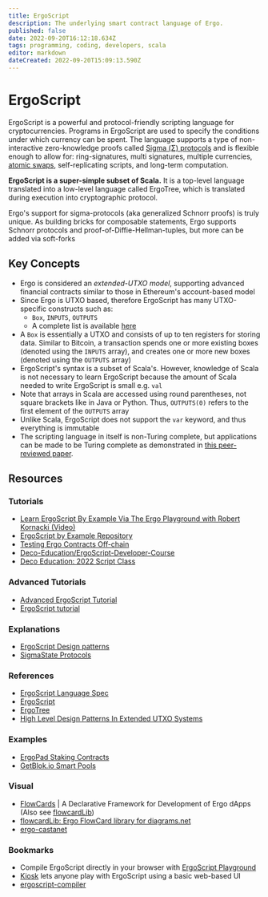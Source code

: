 ```yaml
---
title: ErgoScript
description: The underlying smart contract language of Ergo.
published: false
date: 2022-09-20T16:12:18.634Z
tags: programming, coding, developers, scala
editor: markdown
dateCreated: 2022-09-20T15:09:13.590Z
---
```


# ErgoScript
ErgoScript is a powerful and protocol-friendly scripting language for cryptocurrencies. Programs in ErgoScript are used to specify the conditions under which currency can be spent. The language supports a type of non-interactive zero-knowledge proofs called [Sigma (Σ) protocols](https://ergonaut.space/en/Glossary/sigma-protocols) and is flexible enough to allow for: ring-signatures, multi signatures, multiple currencies, [atomic swaps](/en/Glossary/Atomic-Swaps), self-replicating scripts, and long-term computation.

**ErgoScript is a super-simple subset of Scala.** It is a top-level language translated into a low-level language called ErgoTree, which is translated during execution into cryptographic protocol. 

Ergo's support for sigma-protocols (aka generalized Schnorr proofs) is truly unique. As building bricks for composable statements, Ergo supports Schnorr protocols and proof-of-Diffie-Hellman-tuples, but more can be added via soft-forks


## Key Concepts

- Ergo is considered an *extended-UTXO model*, supporting advanced financial contracts similar to those in Ethereum's account-based model
- Since Ergo is UTXO based, therefore ErgoScript has many UTXO-specific constructs such as: 
  - `Box`, `INPUTS`, `OUTPUTS`
  - A complete list is available [here](https://github.com/ScorexFoundation/sigmastate-interpreter/blob/develop/docs/LangSpec.md)
- A `Box` is essentially a UTXO and consists of up to ten registers for storing data. Similar to Bitcoin, a transaction spends one or more existing boxes (denoted using the `INPUTS` array), and creates one or more new boxes (denoted using the `OUTPUTS` array)
- ErgoScript's syntax is a subset of Scala's. However, knowledge of Scala is not necessary to learn ErgoScript because the amount of Scala needed to write ErgoScript is small e.g. `val`
- Note that arrays in Scala are accessed using round parentheses, not square brackets like in Java or Python. Thus, `OUTPUTS(0)` refers to the first element of the `OUTPUTS` array
- Unlike Scala, ErgoScript does not support the `var` keyword, and thus everything is immutable
- The scripting language in itself is non-Turing complete, but applications can be made to be Turing complete as demonstrated in [this peer-reviewed paper](https://arxiv.org/pdf/1806.10116v1.pdf).


## Resources

### Tutorials 

- [Learn ErgoScript By Example Via The Ergo Playground with Robert Kornacki (Video)](https://www.youtube.com/watch?v=8l2v1asHgyA)
- [ErgoScript by Example Repository](https://github.com/ergoplatform/ergoscript-by-example)
- [Testing Ergo Contracts Off-chain](https://github.com/anon-real/contract-testing)
- [Deco-Education/ErgoScript-Developer-Course](https://github.com/DeCo-Education/ErgoScript-Developer-Course)
- [Deco Education: 2022 Script Class](https://www.youtube.com/watch?v=qR0_k7VH6KI&list=PLopsKGshj0B4DfFnS-pvriZhba050eaXu)
### Advanced Tutorials

- [Advanced ErgoScript Tutorial](https://ergoplatform.org/docs/AdvancedErgoScriptTutorial.pdf)
- [ErgoScript tutorial](https://ergoplatform.org/docs/ErgoScript.pdf)


### Explanations

- [ErgoScript Design patterns](https://www.ergoforum.org/t/ergoscript-design-patterns/222)
- [SigmaState Protocols](https://docs.ergoplatform.com/sigmastate_protocols.pdf)

### References

- [ErgoScript Language Spec](https://github.com/ScorexFoundation/sigmastate-interpreter/blob/develop/docs/LangSpec.md)
- [ErgoScript](https://ergoplatform.org/docs/ErgoScript.pdf) 
- [ErgoTree](https://ergoplatform.org/docs/ErgoTree.pdf)
- [High Level Design Patterns In Extended UTXO Systems](https://github.com/Emurgo/Emurgo-Research/blob/master/smart-contracts/High%20Level%20Design%20Patterns%20In%20Extended%20UTXO%20Systems.md)

### Examples

- [ErgoPad Staking Contracts](https://github.com/ergo-pad/ergopad/blob/staking-contracts/backend/app/contracts/staking.md)
- [GetBlok.io Smart Pools](https://github.com/GetBlok-io/ergo-smartpooling-contracts)


### Visual

- [FlowCards](flowcards.md) | A Declarative Framework for Development of Ergo dApps (Also see [flowcardLib](https://github.com/lucagdangelo/flowcardLib))
- [flowcardLib: Ergo FlowCard library for diagrams.net](https://github.com/lucagdangelo/flowcardLib)
- [ergo-castanet](https://github.com/iandebeer/ergo-castanet)

### Bookmarks


- Compile ErgoScript directly in your browser with [ErgoScript Playground](https://wallet.plutomonkey.com/p2s/)
- [Kiosk](/dev/stack/kiosk) lets anyone play with ErgoScript using a basic web-based UI
- [ergoscript-compiler](https://github.com/ergoplatform/ergoscript-compiler)

